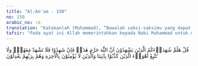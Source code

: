 ```yaml
---
title: "Al-An'am - 150"
no: 150
arabic_no: ١٥٠
translation: "Katakanlah (Muhammad), “Bawalah saksi-saksimu yang dapat membuktikan bahwa Allah mengharamkan ini.” Jika mereka memberikan kesaksian, engkau jangan (ikut pula) memberikan kesaksian bersama mereka. Jangan engkau ikuti keinginan orang-orang yang mendustakan ayat-ayat Kami dan orang-orang yang tidak beriman kepada akhirat, dan mereka mempersekutukan Tuhan."
tafsir: "Pada ayat ini Allah memerintahkan kepada Nabi Muhammad untuk menantang kaum musyrikin agar mendatangkan saksi-saksi yang berani mengakui bahwa Allah telah mengharamkan beberapa binatang ternak, seperti saibah dan bahirah. Pastilah mereka tidak akan dapat menghadirkan saksi-saksi itu karena mustahil seseorang dapat berhadapan muka dengan Allah kecuali di akhirat sehingga dia dapat menyaksikan dengan mata kepalanya apakah benar Allah telah mengharamkan binatang ternak itu bagi mereka atau mereka hanya mengada-ada ketetapan itu menurut kemauan mereka sendiri. Tantangan ini telah membantah segala hujjah yang mereka kemukakan dan pastilah mereka tidak dapat menjawabnya.\n\nSeandainya mereka menghadirkan saksi-saksi yang sudah pasti saksi-saksi itu adalah saksi palsu, maka Allah melarang Nabi Muhammad membenarkan kesaksian mereka, bahkan Allah menyuruh Nabi untuk menolaknya dengan tegas, karena mereka adalah kaum yang telah mempersekutukan Allah dan tidak segan-segan mengadakan kebohongan terhadap Allah apalagi terhadap Nabi Muhammad. Di samping itu Allah melarang Nabi mengikuti hawa nafsu orang-orang yang mendustakan ayat-ayat yang diturunkan kepada-Nya, tidak percaya kepada hari akhirat dan selalu mempersekutukan Allah dengan berhala-berhala dan sesembahan lainnya. Nabi diperintahkan agar bersikap tegas terhadap kaum musyrikin bahkan terhadap semua orang yang menyeleweng dari jalan Allah. Berlaku lemah lembut terhadap mereka apalagi mengadakan kompromi dengan mereka, akan membawa kepada kesesatan yang nyata sesuai dengan firman Allah: \n\nDan jika kamu mengikuti kebanyakan orang di bumi ini, niscaya mereka akan menyesatkanmu dari jalan Allah. Yang mereka ikuti hanya persangkaan belaka dan mereka hanyalah membuat kebohongan. (al-An'am/6: 116)"
---
```

قُلْ هَلُمَّ شُهَدَاۤءَكُمُ الَّذِيْنَ يَشْهَدُوْنَ اَنَّ اللّٰهَ حَرَّمَ هٰذَاۚ فَاِنْ شَهِدُوْا فَلَا تَشْهَدْ مَعَهُمْۚ وَلَا تَتَّبِعْ اَهْوَاۤءَ الَّذِيْنَ كَذَّبُوْا بِاٰيٰتِنَا وَالَّذِيْنَ لَا يُؤْمِنُوْنَ بِالْاٰخِرَةِ وَهُمْ بِرَبِّهِمْ يَعْدِلُوْنَ ࣖ 